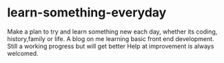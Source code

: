 # learn-something-everyday
Make a plan to try and learn something new each day, whether its coding, history,family or life.
A blog on me learning basic front end development. 
Still a working progress but will get better
Help at improvement is always welcomed.
